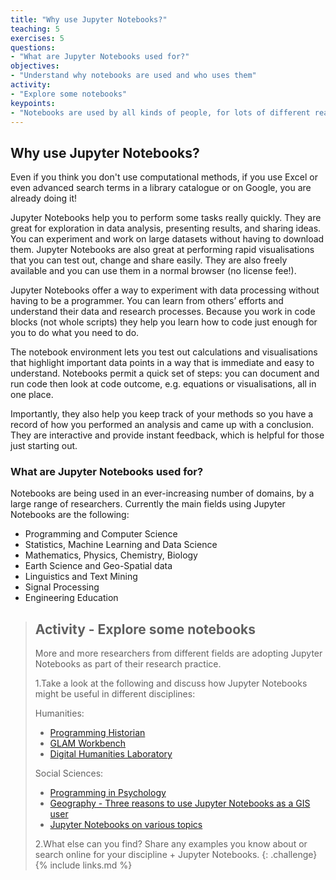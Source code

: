 ```yaml
---
title: "Why use Jupyter Notebooks?"
teaching: 5
exercises: 5
questions:
- "What are Jupyter Notebooks used for?"
objectives:
- "Understand why notebooks are used and who uses them"
activity:
- "Explore some notebooks"
keypoints:
- "Notebooks are used by all kinds of people, for lots of different reasons"
---
```


## Why use Jupyter Notebooks?

Even if you think you don't use computational methods, if you use Excel or even advanced search terms in a library catalogue or on Google, you are already doing it!

Jupyter Notebooks help you to perform some tasks really quickly. They are great for exploration in data analysis, presenting results, and sharing ideas. You can experiment and work on large datasets without having to download them. Jupyter Notebooks are also great at performing rapid visualisations that you can test out, change and share easily. They are also freely available and you can use them in a normal browser (no license fee!).

Jupyter Notebooks offer a way to experiment with data processing without having to be a programmer. You can learn from others’ efforts and understand their data and research processes. Because you work in code blocks (not whole scripts) they help you learn how to code just enough for you to do what you need to do.

The notebook environment lets you test out calculations and visualisations that highlight important data points in a way that is immediate and easy to understand. Notebooks permit a quick set of steps: you can document and run code then look at code outcome, e.g. equations or visualisations, all in one place.

Importantly, they also help you keep track of your methods so you have a record of how you performed an analysis and came up with a conclusion. They are interactive and provide instant feedback, which is helpful for those just starting out.

### What are Jupyter Notebooks used for?

Notebooks are being used in an ever-increasing number of domains, by a large range of researchers. Currently the main fields using Jupyter Notebooks are the following:

- Programming and Computer Science
- Statistics, Machine Learning and Data Science
- Mathematics, Physics, Chemistry, Biology
- Earth Science and Geo-Spatial data
- Linguistics and Text Mining
- Signal Processing
- Engineering Education

> ## Activity - Explore some notebooks
>
> More and more researchers from different fields are adopting Jupyter Notebooks as part of their research practice.
>
> 1.Take a look at the following and discuss how Jupyter Notebooks might be useful in different disciplines:
>
> Humanities:
>
> - [Programming Historian](https://programminghistorian.org/)
> - [GLAM Workbench](https://glam-workbench.github.io/)
> - [Digital Humanities Laboratory](https://github.com/dhlab-epfl?language=jupyter+notebook)
>
> Social Sciences:
>
> - [Programming in Psychology](https://blog.efpsa.org/2016/07/12/python-programming-in-psychology-from-data-collection-to-analysis/)
> - [Geography - Three reasons to use Jupyter Notebooks as a GIS user](https://www.esri.com/arcgis-blog/products/analytics/analytics/three-reasons-to-use-jupyter-notebooks-as-a-gis-user/)
> - [Jupyter Notebooks on various topics](https://ramiro.org/notebooks/)
>
> 2.What else can you find? Share any examples you know about or search online for your discipline + Jupyter Notebooks.
{: .challenge}
{% include links.md %}
